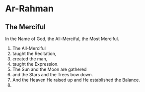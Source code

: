 # Ar-Rahman
## The Merciful

In the Name of God, the All-Merciful, the Most Merciful.

1. The All-Merciful
2. taught the Recitation,
3. created the man,
4. taught the Expression.
5. The Sun and the Moon are gathered
6. and the Stars and the Trees bow down.
7. And the Heaven He raised up and He established the Balance.
8. 
